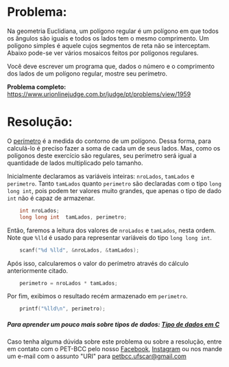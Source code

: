 # Problema:

Na geometria Euclidiana, um polígono regular é um polígono em que todos os ângulos são iguais e todos os lados tem o mesmo comprimento. Um polígono simples é aquele cujos segmentos de reta não se interceptam. Abaixo pode-se ver vários mosaicos feitos por polígonos regulares.

Você deve escrever um programa que, dados o número e o comprimento dos lados de um polígono regular, mostre seu perímetro.

**Problema completo:** https://www.urionlinejudge.com.br/judge/pt/problems/view/1959

# Resoluçāo:

O [perímetro](https://mundoeducacao.uol.com.br/matematica/perimetro.htm.) é a medida do contorno de um polígono. Dessa forma, para calculá-lo é preciso fazer a soma de cada um de seus lados. Mas, como os polígonos deste exercício são regulares, seu perímetro será igual a quantidade de lados multiplicado pelo tamanho.

Inicialmente declaramos as variáveis inteiras: `nroLados`, `tamLados` e `perimetro`. Tanto `tamLados` quanto `perimetro` são declaradas com o tipo `long long int`, pois podem ter valores muito grandes, que apenas o tipo de dado `int` não é capaz de armazenar.

```c
    int nroLados;
    long long int  tamLados, perimetro;
```

Então, faremos a leitura dos valores de `nroLados` e `tamLados`, nesta ordem. Note que `%lld` é usado para representar variáveis do tipo `long long int`.

```c
    scanf("%d %lld", &nroLados, &tamLados);
```
Após isso, calcularemos o valor do perímetro através do cálculo anteriormente citado.

```c
    perimetro = nroLados * tamLados;
```
Por fim, exibimos o resultado recém armazenado em `perimetro`.

```c
    printf("%lld\n", perimetro);
```
 
##### Para aprender um pouco mais sobre tipos de dados: [Tipo de dados em C](http://linguagemc.com.br/tipos-de-dados-em-c/)
 
Caso tenha alguma dúvida sobre este problema ou sobre a resolução, entre em contato com o PET-BCC pelo nosso
[Facebook](https://www.facebook.com/petbcc/),
[Instagram](https://www.instagram.com/petbcc.ufscar/)
ou nos mande um e-mail com o assunto "URI" para  petbcc.ufscar@gmail.com
